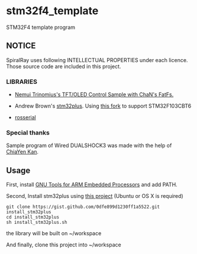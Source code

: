 stm32f4_template
=================

STM32F4 template program

## NOTICE
SpiralRay uses following INTELLECTUAL PROPERTIES under each licence.
Those source code are included in this project.

### LIBRARIES
* [Nemui Trinomius's TFT/OLED Control Sample with ChaN's FatFs.](http://nemuisan.blog.bai.ne.jp/?eid=192848)

* Andrew Brown's [stm32plus](https://github.com/andysworkshop/stm32plus). 
  Using [this fork](https://github.com/spiralray/stm32plus) to support STM32F103CBT6
  

* [rosserial](http://wiki.ros.org/rosserial)

### Special thanks
Sample program of Wired DUALSHOCK3 was made with the help of [ChiaYen Kan](https://www.youtube.com/watch?v=amEsLdh6Qe8).

## Usage
First, install [GNU Tools for ARM Embedded Processors](https://launchpad.net/gcc-arm-embedded) and add PATH.

Second, Install stm32plus using [this project](https://gist.github.com/0dfe899d1230ff1a5522.git) (Ubuntu or OS X is required)

```
git clone https://gist.github.com/0dfe899d1230ff1a5522.git install_stm32plus
cd install_stm32plus
sh install_stm32plus.sh
```

the library will be built on ~/workspace

And finally, clone this project into ~/workspace
